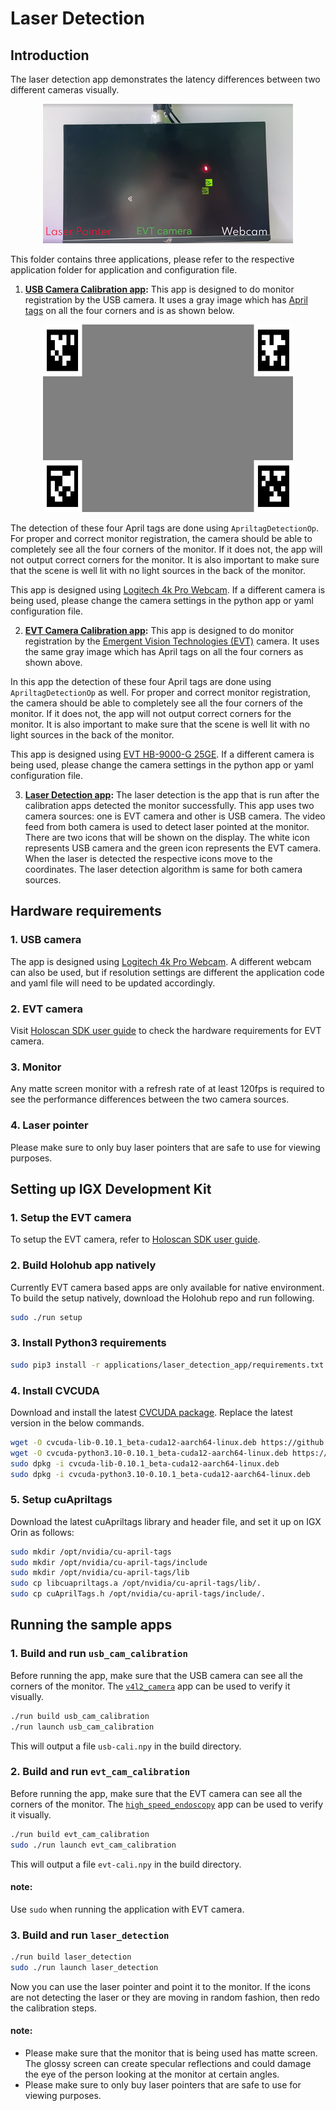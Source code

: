 # Laser Detection

## Introduction

The laser detection app demonstrates the latency differences between two different cameras visually.

<center> <img src="./data/demo.png"></center>

This folder contains three applications, please refer to the respective application folder for application and configuration file.

1. **[USB Camera Calibration app](./usb_cam_calibration/README.md):**
    This app is designed to do monitor registration by the USB camera. It uses a gray image which has [April tags](https://github.com/AprilRobotics/apriltag) on all the four corners and is as shown below.

<center> <img src="./data/apriltag-calibration.png" width="400" height="300"></center>

The detection of these four April tags are done using `ApriltagDetectionOp`. For proper and correct monitor registration, the camera should be able to completely see all the four corners of the monitor. If it does not, the app will not output correct corners for the monitor. It is also important to make sure that the scene is well lit with no light sources in the back of the monitor.

This app is designed using [Logitech 4k Pro Webcam](https://www.logitech.com/en-us/products/webcams/4kprowebcam.960-001390.html?utm_source=google&utm_source=Google&utm_medium=Paid-Search&utm_campaign=DEPT_FY25_QX_USA_LO_Logi_DTX-Logitech-PMax_Google_na&gad_source=1&gclid=Cj0KCQjwzva1BhD3ARIsADQuPnUJKLsoYuS-GIrre9P-cJz28NXW6jaQjIzPG2dLoLr4Yi6qBfKLCUoaAkIkEALw_wcB). If a different camera is being used, please change the camera settings in the python app or yaml configuration file.

2. **[EVT Camera Calibration app](./evt_cam_calibration/README.md):** 
    This app is designed to do monitor registration by the [Emergent Vision Technologies (EVT)](https://emergentvisiontec.com/) camera. It uses the same gray image which has April tags on all the four corners as shown above. 

In this app the detection of these four April tags are done using `ApriltagDetectionOp` as well. For proper and correct monitor registration, the camera should be able to completely see all the four corners of the monitor. If it does not, the app will not output correct corners for the monitor. It is also important to make sure that the scene is well lit with no light sources in the back of the monitor.

This app is designed using [EVT HB-9000-G 25GE](https://emergentvisiontec.com/products/bolt-hb-25gige-cameras-rdma-area-scan/hb-9000-g/). If a different camera is being used, please change the camera settings in the python app or yaml configuration file.

3. **[Laser Detection app](./laser_detection/README.md):**
    The laser detection is the app that is run after the calibration apps detected the monitor successfully. This app uses two camera sources: one is EVT camera and other is USB camera. The video feed from both camera is used to detect laser pointed at the monitor. There are two icons that will be shown on the display. The white icon represents USB camera and the green icon represents the EVT camera. When the laser is detected the respective icons move to the coordinates. The laser detection algorithm is same for both camera sources.

## Hardware requirements

### 1. USB camera
The app is designed using [Logitech 4k Pro Webcam](https://www.logitech.com/en-us/products/webcams/4kprowebcam.960-001390.html?utm_source=google&utm_source=Google&utm_medium=Paid-Search&utm_campaign=DEPT_FY25_QX_USA_LO_Logi_DTX-Logitech-PMax_Google_na&gad_source=1&gclid=Cj0KCQjwzva1BhD3ARIsADQuPnUJKLsoYuS-GIrre9P-cJz28NXW6jaQjIzPG2dLoLr4Yi6qBfKLCUoaAkIkEALw_wcB). A different webcam can also be used, but if resolution settings are different the application code and yaml file will need to be updated accordingly.

### 2. EVT camera
Visit [Holoscan SDK user guide](https://docs.nvidia.com/holoscan/sdk-user-guide/emergent_setup.html) to check the hardware requirements for EVT camera.

### 3. Monitor
Any matte screen monitor with a refresh rate of at least 120fps is required to see the performance differences between the two camera sources.

### 4. Laser pointer
Please make sure to only buy laser pointers that are safe to use for viewing purposes.

## Setting up IGX Development Kit

### 1. Setup the EVT camera

To setup the EVT camera, refer to [Holoscan SDK user guide](https://docs.nvidia.com/holoscan/sdk-user-guide/emergent_setup.html).

### 2. Build Holohub app natively

Currently EVT camera based apps are only available for native environment. To build the setup natively, download the Holohub repo and run following.

```bash
sudo ./run setup
```

### 3. Install Python3 requirements
```bash
sudo pip3 install -r applications/laser_detection_app/requirements.txt
```

### 4. Install CVCUDA
Download and install the latest [CVCUDA package](https://github.com/CVCUDA/CV-CUDA/releases). Replace the latest version in the below commands.
```bash
wget -O cvcuda-lib-0.10.1_beta-cuda12-aarch64-linux.deb https://github.com/CVCUDA/CV-CUDA/releases/download/v0.10.1-beta/cvcuda-lib-0.10.1_beta-cuda12-aarch64-linux.deb
wget -O cvcuda-python3.10-0.10.1_beta-cuda12-aarch64-linux.deb https://github.com/CVCUDA/CV-CUDA/releases/download/v0.10.1-beta/cvcuda-python3.10-0.10.1_beta-cuda12-aarch64-linux.deb
sudo dpkg -i cvcuda-lib-0.10.1_beta-cuda12-aarch64-linux.deb
sudo dpkg -i cvcuda-python3.10-0.10.1_beta-cuda12-aarch64-linux.deb
```

### 5. Setup cuApriltags
Download the latest cuApriltags library and header file, and set it up on IGX Orin as follows:
```bash
sudo mkdir /opt/nvidia/cu-april-tags
sudo mkdir /opt/nvidia/cu-april-tags/include
sudo mkdir /opt/nvidia/cu-april-tags/lib
sudo cp libcuapriltags.a /opt/nvidia/cu-april-tags/lib/.
sudo cp cuAprilTags.h /opt/nvidia/cu-april-tags/include/.
```

## Running the sample apps

### 1. Build and run `usb_cam_calibration`
Before running the app, make sure that the USB camera can see all the corners of the monitor. The [`v4l2_camera`](https://github.com/nvidia-holoscan/holoscan-sdk/tree/main/examples/v4l2_camera) app can be used to verify it visually.

```bash
./run build usb_cam_calibration
./run launch usb_cam_calibration
```
This will output a file `usb-cali.npy` in the build directory.

### 2. Build and run `evt_cam_calibration`
Before running the app, make sure that the EVT camera can see all the corners of the monitor. The [`high_speed_endoscopy`](https://github.com/nvidia-holoscan/holohub/tree/main/applications/high_speed_endoscopy) app can be used to verify it visually.
```bash
./run build evt_cam_calibration
sudo ./run launch evt_cam_calibration
```
This will output a file `evt-cali.npy` in the build directory.

#### note:
Use `sudo` when running the application with EVT camera.

### 3. Build and run `laser_detection`
```bash
./run build laser_detection
sudo ./run launch laser_detection
```
Now you can use the laser pointer and point it to the monitor. If the icons are not detecting the laser or they are moving in random fashion, then redo the calibration steps.

#### note:
- Please make sure that the monitor that is being used has matte screen. The glossy screen can create specular reflections and could damage the eye of the person looking at the monitor at certain angles.
- Please make sure to only buy laser pointers that are safe to use for viewing purposes.
